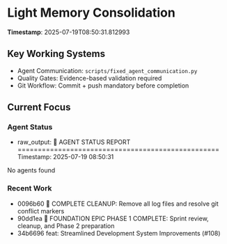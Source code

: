 # Light Memory Consolidation
**Timestamp**: 2025-07-19T08:50:31.812993

## Key Working Systems
- Agent Communication: `scripts/fixed_agent_communication.py`
- Quality Gates: Evidence-based validation required
- Git Workflow: Commit + push mandatory before completion

## Current Focus
### Agent Status
- raw_output: 🤖 AGENT STATUS REPORT
==================================================
Timestamp: 2025-07-19 08:50:31

No agents found


### Recent Work
- 0096b60 🧹 COMPLETE CLEANUP: Remove all log files and resolve git conflict markers
- 90dd1ea 🎯 FOUNDATION EPIC PHASE 1 COMPLETE: Sprint review, cleanup, and Phase 2 preparation
- 34b6696 feat: Streamlined Development System Improvements (#108)